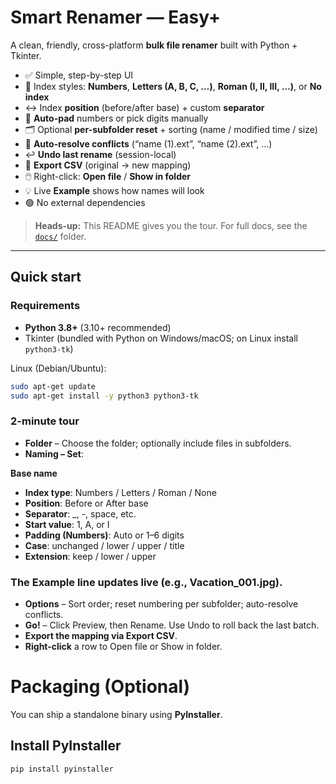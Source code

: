 # Smart Renamer — Easy+

A clean, friendly, cross-platform **bulk file renamer** built with Python + Tkinter.

- ✅ Simple, step-by-step UI
- 🔢 Index styles: **Numbers**, **Letters (A, B, C, …)**, **Roman (I, II, III, …)**, or **No index**
- ↔️ Index **position** (before/after base) + custom **separator**
- 🧮 **Auto-pad** numbers or pick digits manually
- 🗂️ Optional **per-subfolder reset** + sorting (name / modified time / size)
- 🧷 **Auto-resolve conflicts** (“name (1).ext”, “name (2).ext”, …)
- ↩️ **Undo last rename** (session-local)
- 📄 **Export CSV** (original → new mapping)
- 🖱️ Right-click: **Open file** / **Show in folder**
- 💡 Live **Example** shows how names will look
- 🟢 No external dependencies

> **Heads-up:** This README gives you the tour. For full docs, see the [`docs/`](./docs) folder.

---

## Quick start

### Requirements
- **Python 3.8+** (3.10+ recommended)
- Tkinter (bundled with Python on Windows/macOS; on Linux install `python3-tk`)

Linux (Debian/Ubuntu):
```bash
sudo apt-get update
sudo apt-get install -y python3 python3-tk
```

### 2-minute tour
- **Folder** – Choose the folder; optionally include files in subfolders.
- **Naming – Set**:

**Base name**
- **Index type**: Numbers / Letters / Roman / None
- **Position**: Before or After base
- **Separator**: _, -, space, etc.
- **Start value**: 1, A, or I
- **Padding (Numbers)**: Auto or 1–6 digits
- **Case**: unchanged / lower / upper / title
- **Extension**: keep / lower / upper

### The Example line updates live (e.g., Vacation_001.jpg).
- **Options** – Sort order; reset numbering per subfolder; auto-resolve conflicts.
- **Go!** – Click Preview, then Rename. Use Undo to roll back the last batch.
- **Export the mapping via Export CSV**.
- **Right-click** a row to Open file or Show in folder.

# Packaging (Optional)

You can ship a standalone binary using **PyInstaller**.

## Install PyInstaller
```bash
pip install pyinstaller
